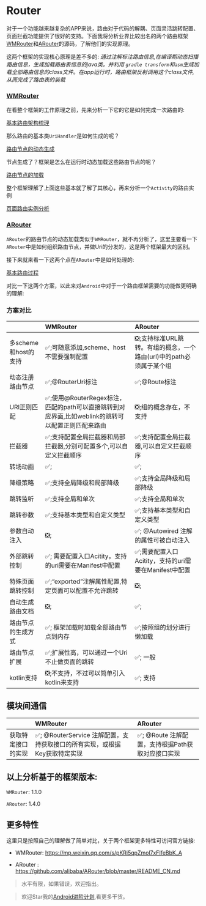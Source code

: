 # Router

对于一个功能越来越复杂的APP来说，路由对于代码的解耦、页面灵活跳转配置、页面拦截功能提供了很好的支持。下面我将分析业界比较出名的两个路由框架[WMRouter](https://github.com/meituan/WMRouter)和[ARouter](https://github.com/alibaba/ARouter)的源码，了解他们的实现原理。

这两个框架的实现核心原理是差不多的: *通过注解标注路由信息,在编译期动态扫描路由信息，生成加载路由表信息的java类。并利用 `gradle transform`和`asm`生成加载全部路由信息的class文件。在app运行时，路由框架反射调用这个class文件,从而完成了路由表的装载*

### [WMRouter](https://github.com/meituan/WMRouter)

在看整个框架的工作原理之前，先来分析一下它的它是如何完成一次路由的:

[基本路由架构梳理](https://github.com/SusionSuc/AdvancedAndroid/blob/master/router/WMRouter/%E5%9F%BA%E6%9C%AC%E8%B7%AF%E7%94%B1%E6%9E%B6%E6%9E%84%E6%A2%B3%E7%90%86.md)

那么路由的基本类`UriHandler`是如何生成的呢？

[路由节点的动态生成](https://github.com/SusionSuc/AdvancedAndroid/blob/master/router/WMRouter/%E8%B7%AF%E7%94%B1%E8%8A%82%E7%82%B9%E7%9A%84%E5%8A%A8%E6%80%81%E7%94%9F%E6%88%90.md)

节点生成了？框架是怎么在运行时动态加载这些路由节点的呢？

[路由节点的加载](https://github.com/SusionSuc/AdvancedAndroid/blob/master/router/WMRouter/%E8%B7%AF%E7%94%B1%E8%8A%82%E7%82%B9%E7%9A%84%E5%8A%A0%E8%BD%BD.md)

整个框架理解了上面这些基本就了解了其核心，再来分析一个`Activity`的路由实例

[页面路由实例分析](https://github.com/SusionSuc/AdvancedAndroid/blob/master/router/WMRouter/%E9%A1%B5%E9%9D%A2%E8%B7%AF%E7%94%B1%E5%AE%9E%E4%BE%8B%E5%88%86%E6%9E%90.md)


### [ARouter](https://github.com/alibaba/ARouter)

`ARouter`的路由节点的动态加载类似于`WMRouter`，就不再分析了，这里主要看一下`ARouter`中是如何组织路由节点，并做Uri的分发的，这是两个框架最大的区别。

接下来就来看一下这两个点在`ARouter`中是如何处理的:

[基本路由过程](https://github.com/SusionSuc/AdvancedAndroid/blob/master/router/ARouter/%E5%9F%BA%E6%9C%AC%E8%B7%AF%E7%94%B1%E8%BF%87%E7%A8%8B.md)

对比一下这两个方案，以此来对`Android`中对于一个路由框架需要的功能做更明确的理解:

### 方案对比

|  | WMRouter | ARouter |
|:------|:------|:------|
|多scheme和host的支持|✅;可随意添加,scheme、host不需要强制配置|❎;支持标准URL跳转。有组的概念，一个路由(url)中的path必须属于某个组 |
|动态注册路由节点|✅;@RouterUri标注|✅;@Route标注 |
|URI正则匹配|✅;使用@RouterRegex标注，匹配的path可以直接跳转到对应界面,比如weblink的跳转可以配置正则匹配来路由|❎;组的概念存在，不支持 |
|拦截器|✅;支持配置全局拦截器和局部拦截器,分别可配置多个,可以自定义拦截顺序|✅;支持配置全局拦截器,可以自定义拦截顺序 |
|转场动画|✅;|✅;|
|降级策略|✅;支持全局降级和局部降级|✅;支持全局降级和局部降级 |
|跳转监听|✅;支持全局和单次|✅;支持全局和单次|
|跳转参数|✅;支持基本类型和自定义类型 |✅;支持基本类型和自定义类型 |
|参数自动注入|❎;|✅; @Autowired 注解的属性可被自动注入 |
|外部跳转控制|✅; 需要配置入口Acitity，支持的uri需要在Manifest中配置|✅;需要配置入口Acitity，支持的uri需要在Manifest中配置|
|特殊页面跳转控制|✅;“exported”注解属性配置,特定页面可以配置不允许跳转|❎;|
|自动生成路由文档|❎;|✅;  |
|路由节点的生成方式|✅; 框架加载时加载全部路由节点到内存|✅;按照组的划分进行懒加载|
|路由节点扩展|✅;扩展性高，可以通过一个Uri不止做页面的跳转|✅; 一般 |
|kotlin支持|❎;不支持，不过可以简单引入kotlin来支持|✅; 支持|


## 模块间通信

|  | WMRouter | ARouter |
| :------| :------ | :------ |
|获取特定接口的实现|✅; @RouterService 注解配置，支持获取接口的所有实现，或根据Key获取特定实现|✅; @Route 注解配置，支持根据Path获取对应接口实现|


## 以上分析基于的框架版本:

`WMRouter`: 1.1.0

`ARouter`:  1.4.0

## 更多特性

这里只是按照自己的理解做了简单对比，关于两个框架更多特性可访问官方链接:

- WMRouter:  https://mp.weixin.qq.com/s/pKRi5qpZmol7xFIfeBbK_A

- ARouter :  https://github.com/alibaba/ARouter/blob/master/README_CN.md

> 水平有限，如果错误，欢迎指出。

>欢迎Star我的[Android进阶计划](https://github.com/SusionSuc/AdvancedAndroid),看更多干货。
